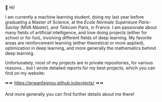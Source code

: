 👋 Hi!

I am currently a machine learning student, doing my last year before graduating a Master of Science, at the _École Normale Supérieure Paris-Saclay_ (MVA Master), and _Télécom Paris_, in France. I am passionate about many fields of artificial intelligence, and love doing projects (either for school or for fun), involving different fields of deep learning. My favorite areas are reinforcement learning (either theoretical or more applied), optimization in deep learning, and more generally the mathematics behind deep learning.

Unfortunately, most of my projects are in private repositories, for various reasons... but I wrote detailed reports for my best projects, which you can find on my website:

⏩⏩ https://erwanfagnou.github.io/projects/ ⏪⏪

And more generally you can find further details about me there!

